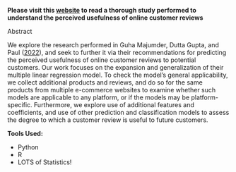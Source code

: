 **Please visit this [website](https://pconnell.github.io/CSCI-Final-Project/) to read a thorough study performed to understand the perceived usefulness of online customer reviews**

Abstract

We explore the research performed in Guha Majumder, Dutta Gupta, and Paul ([2022](https://pconnell.github.io/CSCI-Final-Project/references.html#ref-percUse)), and seek to further it via their recommendations for predicting the perceived usefulness of online customer reviews to potential customers. Our work focuses on the expansion and generalization of their multiple linear regression model. To check the model’s general applicability, we collect additional products and reviews, and do so for the same products from multiple e-commerce websites to examine whether such models are applicable to any platform, or if the models may be platform-specific. Furthermore, we explore use of additional features and coefficients, and use of other prediction and classification models to assess the degree to which a customer review is useful to future customers.

**Tools Used:**
- Python
- R
- LOTS of Statistics!
